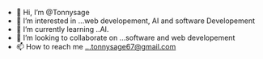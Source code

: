 - 👋 Hi, I’m @Tonnysage
- 👀 I’m interested in ...web developement, AI and software Developement
- 🌱 I’m currently learning ..AI.
- 💞️ I’m looking to collaborate on ...software and web developement
- 📫 How to reach me ...tonnysage67@gmail.com

<!---
Tonnysage/Tonnysage is a ✨ special ✨ repository because its `README.md` (this file) appears on your GitHub profile.
You can click the Preview link to take a look at your changes.
--->
